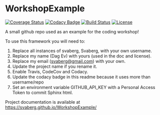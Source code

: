 # WorkshopExample

[![Coverage Status](https://codecov.io/gh/Svaberg/WorkshopExample/branch/master/graph/badge.svg)](https://codecov.io/gh/Svaberg/WorkshopExample)
[![Codacy Badge](https://api.codacy.com/project/badge/Grade/2cfe371c7ff940519d851f123424e6d6)](https://www.codacy.com/app/svaberg/WorkshopExample?utm_source=github.com&amp;utm_medium=referral&amp;utm_content=svaberg/WorkshopExample&amp;utm_campaign=Badge_Grade)
[![Build Status](https://img.shields.io/travis/Svaberg/WorkshopExample.svg)](https://travis-ci.org/Svaberg/WorkshopExample)
[![License](http://img.shields.io/badge/license-MIT-blue.svg?style=flat)](https://github.com/Svaberg/abc/WorkshopExample/master/LICENSE)

A small github repo used as an example for the coding workshop!

To use this framework you will need to:

1. Replace all instances of svaberg, Svaberg, with your own username.
2. Replace my name (Dag Ev) with yours (used in the doc and license).
3. Replace my email (svaberg@gmail.com) with your own.
3. Update the project name if you rename it.
4. Enable Travis, CodeCov and Codacy.
5. Update the codacy badge in this readme because it uses more than username/repo
6. Set an environment variable GITHUB_API_KEY with a Personal Access Token to commit Sphinx html.

Project documentation is available at https://svaberg.github.io/WorkshopExample/